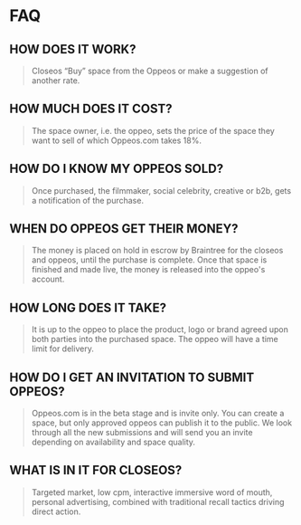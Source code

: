 # FAQ

## HOW DOES IT WORK?

> Closeos “Buy” space from the Oppeos or make a suggestion of another rate.

## HOW MUCH DOES IT COST?

> The space owner, i.e. the oppeo, sets the price of the space they want to sell of which Oppeos.com takes 18%.

## HOW DO I KNOW MY OPPEOS SOLD?

> Once purchased, the filmmaker, social celebrity, creative or b2b, gets a notification of the purchase.

## WHEN DO OPPEOS GET THEIR MONEY?

> The money is placed on hold in escrow by Braintree for the closeos and oppeos, until the purchase is complete. Once that space is finished and made live, the money is released into the oppeo's account.

## HOW LONG DOES IT TAKE?

> It is up to the oppeo to place the product, logo or brand agreed upon both parties into the purchased space. The oppeo will have a time limit for delivery.

## HOW DO I GET AN INVITATION TO SUBMIT OPPEOS?

> Oppeos.com is in the beta stage and is invite only. You can create a space, but only approved oppeos can publish it to the public. We look through all the new submissions and will send you an invite depending on availability and space quality.

## WHAT IS IN IT FOR CLOSEOS?

> Targeted market, low cpm, interactive immersive word of mouth, personal advertising, combined with traditional recall tactics driving direct action.
